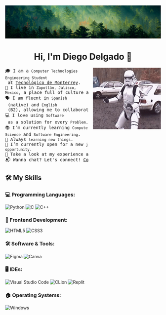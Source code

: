 <p align="center">
    <img src="https://github.com/diegodelgadog6/diegodelgadog6/raw/main/Bosque%20Magico.png" 
         style="max-height: 150px; width: 100%; object-fit: cover;" 
         alt="Banner">
</p>

<h1 align="center">Hi, I'm Diego Delgado 👋</h1>

<picture>
    <img align="right" src="https://github.com/diegodel6/diegodel6/blob/main/dance-storm-trooper.gif?raw=true" 
         width="220px" style="margin-left: 15px;">
</picture>

<pre>
🎓 I am a <code>Computer Technologies Engineering Student</code> at <a href="https://tec.mx/es">Tecnológico de Monterrey</a>.
📍 I live in <code>Zapotlán, Jalisco, Mexico</code>, a place full of culture and innovation.
🗣 I am fluent in <code>Spanish</code> (native) and <code>English</code> (B2), allowing me to collaborate globally.
💻 I love using <code>Software</code> as a solution for every <code>Problem</code>.
📚 I’m currently learning <code>Computer Science</code> and <code>Software Engineering</code>.
🧠 Always <code>learning new things</code>.
🚀 I’m currently open for a new <code>job opportunity</code>.
📄 Take a look at my experience and skills in <a href="https://github.com/diegodel6/diegodel6/blob/main/CV.pdf">My Resume</a>.
📬 Wanna chat? Let's connect! <a href="https://linktr.ee/diegodelgadog6">Contact me</a>.
</pre>

## 🛠 My Skills

### 💻 Programming Languages:
![Python](https://img.shields.io/badge/python-3670A0?style=for-the-badge&logo=python&logoColor=ffdd54)
![C](https://img.shields.io/badge/c-%2300599C.svg?style=for-the-badge&logo=c&logoColor=white)
![C++](https://img.shields.io/badge/c++-%2300599C.svg?style=for-the-badge&logo=c%2B%2B&logoColor=white)

### 🎨 Frontend Development:
![HTML5](https://img.shields.io/badge/html5-%23E34F26.svg?style=for-the-badge&logo=html5&logoColor=white)
![CSS3](https://img.shields.io/badge/css3-%231572B6.svg?style=for-the-badge&logo=css3&logoColor=white)

### 🛠 Software & Tools:
![Figma](https://img.shields.io/badge/figma-%23F24E1E.svg?style=for-the-badge&logo=figma&logoColor=white)
![Canva](https://img.shields.io/badge/Canva-%2300C4CC.svg?style=for-the-badge&logo=Canva&logoColor=white)

### 🖥 IDEs:
![Visual Studio Code](https://img.shields.io/badge/Visual%20Studio%20Code-0078d7.svg?style=for-the-badge&logo=visual-studio-code&logoColor=white)
![CLion](https://img.shields.io/badge/CLion-black?style=for-the-badge&logo=clion&logoColor=white)
![Replit](https://img.shields.io/badge/Replit-DD1200?style=for-the-badge&logo=Replit&logoColor=white)

### 🏠 Operating Systems:
![Windows](https://img.shields.io/badge/Windows-0078D6?style=for-the-badge&logo=windows&logoColor=white)
